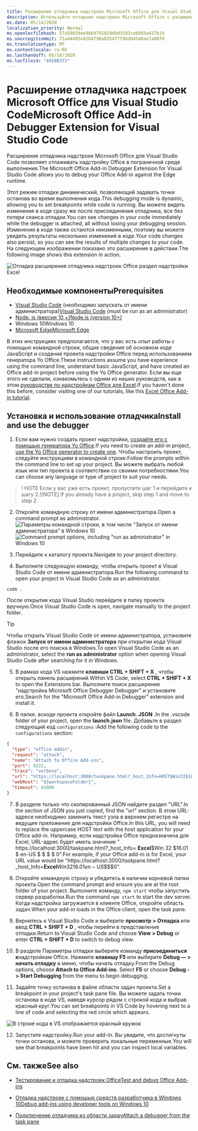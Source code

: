 ```yaml
---
title: Расширение отладчика надстроек Microsoft Office для Visual Studio Code
description: Используйте отладчик надстроек Microsoft Office с расширением кода Visual Studio, чтобы отладить надстройку Office.
ms.date: 05/14/2020
localization_priority: Normal
ms.openlocfilehash: 57a59029ee9bb9791829d9d3583ce8b85e417b16
ms.sourcegitcommit: 71a44405e42b4798a8354f7f96d84548ae7a00f0
ms.translationtype: MT
ms.contentlocale: ru-RU
ms.lasthandoff: 05/18/2020
ms.locfileid: "44280372"
---
```

# <a name="microsoft-office-add-in-debugger-extension-for-visual-studio-code"></a><span data-ttu-id="0ff13-103">Расширение отладчика надстроек Microsoft Office для Visual Studio Code</span><span class="sxs-lookup"><span data-stu-id="0ff13-103">Microsoft Office Add-in Debugger Extension for Visual Studio Code</span></span>

<span data-ttu-id="0ff13-104">Расширение отладчика надстроек Microsoft Office для Visual Studio Code позволяет отлаживать надстройку Office в пограничной среде выполнения.</span><span class="sxs-lookup"><span data-stu-id="0ff13-104">The Microsoft Office Add-in Debugger Extension for Visual Studio Code allows you to debug your Office Add-in against the Edge runtime.</span></span>

<span data-ttu-id="0ff13-105">Этот режим отладки динамический, позволяющий задавать точки останова во время выполнения кода.</span><span class="sxs-lookup"><span data-stu-id="0ff13-105">This debugging mode is dynamic, allowing you to set breakpoints while code is running.</span></span> <span data-ttu-id="0ff13-106">Вы можете видеть изменения в коде сразу же после присоединения отладчика, все без потери сеанса отладки.</span><span class="sxs-lookup"><span data-stu-id="0ff13-106">You can see changes in your code immediately while the debugger is attached, all without losing your debugging session.</span></span> <span data-ttu-id="0ff13-107">Изменения в коде также остаются неизменными, поэтому вы можете увидеть результаты нескольких изменений в коде.</span><span class="sxs-lookup"><span data-stu-id="0ff13-107">Your code changes also persist, so you can see the results of multiple changes to your code.</span></span> <span data-ttu-id="0ff13-108">На следующем изображении показано это расширение в действии.</span><span class="sxs-lookup"><span data-stu-id="0ff13-108">The following image shows this extension in action.</span></span>

![Отладка расширения отладчика надстроек Office раздел надстройки Excel](../images/vs-debugger-extension-for-office-addins.jpg)

## <a name="prerequisites"></a><span data-ttu-id="0ff13-110">Необходимые компоненты</span><span class="sxs-lookup"><span data-stu-id="0ff13-110">Prerequisites</span></span>

- <span data-ttu-id="0ff13-111">[Visual Studio Code](https://code.visualstudio.com/) (необходимо запускать от имени администратора)</span><span class="sxs-lookup"><span data-stu-id="0ff13-111">[Visual Studio Code](https://code.visualstudio.com/) (must be run as an administrator)</span></span>
- [<span data-ttu-id="0ff13-112">Node. js (версия 10 +)</span><span class="sxs-lookup"><span data-stu-id="0ff13-112">Node.js (version 10+)</span></span>](https://nodejs.org/)
- <span data-ttu-id="0ff13-113">Windows 10</span><span class="sxs-lookup"><span data-stu-id="0ff13-113">Windows 10</span></span>
- [<span data-ttu-id="0ff13-114">Microsoft Edge</span><span class="sxs-lookup"><span data-stu-id="0ff13-114">Microsoft Edge</span></span>](https://www.microsoft.com/edge)

<span data-ttu-id="0ff13-115">В этих инструкциях предполагается, что у вас есть опыт работы с помощью командной строки, общие сведения об основном коде JavaScript и создание проекта надстройки Office перед использованием генератора Yo Office.</span><span class="sxs-lookup"><span data-stu-id="0ff13-115">These instructions assume you have experience using the command line, understand basic JavaScript, and have created an Office add-in project before using the Yo Office generator.</span></span> <span data-ttu-id="0ff13-116">Если вы еще этого не сделали, ознакомьтесь с одним из наших руководств, как в этом [руководстве по надстройкам Office для Excel](../tutorials/excel-tutorial.md).</span><span class="sxs-lookup"><span data-stu-id="0ff13-116">If you haven't done this before, consider visiting one of our tutorials, like this [Excel Office Add-in tutorial](../tutorials/excel-tutorial.md).</span></span>

## <a name="install-and-use-the-debugger"></a><span data-ttu-id="0ff13-117">Установка и использование отладчика</span><span class="sxs-lookup"><span data-stu-id="0ff13-117">Install and use the debugger</span></span>

1. <span data-ttu-id="0ff13-118">Если вам нужно создать проект надстройки, [создайте его с помощью генератора Yo Office](https://docs.microsoft.com/office/dev/add-ins/quickstarts/excel-quickstart-jquery?tabs=yeomangenerator).</span><span class="sxs-lookup"><span data-stu-id="0ff13-118">If you need to create an add-in project, [use the Yo Office generator to create one](https://docs.microsoft.com/office/dev/add-ins/quickstarts/excel-quickstart-jquery?tabs=yeomangenerator).</span></span> <span data-ttu-id="0ff13-119">Чтобы настроить проект, следуйте инструкциям в командной строке.</span><span class="sxs-lookup"><span data-stu-id="0ff13-119">Follow the prompts within the command line to set up your project.</span></span> <span data-ttu-id="0ff13-120">Вы можете выбрать любой язык или тип проекта в соответствии со своими потребностями.</span><span class="sxs-lookup"><span data-stu-id="0ff13-120">You can choose any language or type of project to suit your needs.</span></span>

> <span data-ttu-id="0ff13-121">! НОТЕ Если у вас уже есть проект, пропустите шаг 1 и перейдите к шагу 2.</span><span class="sxs-lookup"><span data-stu-id="0ff13-121">![NOTE] If you already have a project, skip step 1 and move to step 2.</span></span>

2. <span data-ttu-id="0ff13-122">Откройте командную строку от имени администратора.</span><span class="sxs-lookup"><span data-stu-id="0ff13-122">Open a command prompt as administrator.</span></span>
   <span data-ttu-id="0ff13-123">![Параметры командной строки, в том числе "Запуск от имени администратора" в Windows 10](../images/run-as-administrator-vs-code.jpg)</span><span class="sxs-lookup"><span data-stu-id="0ff13-123">![Command prompt options, including "run as administrator" in Windows 10](../images/run-as-administrator-vs-code.jpg)</span></span>

3. <span data-ttu-id="0ff13-124">Перейдите к каталогу проекта.</span><span class="sxs-lookup"><span data-stu-id="0ff13-124">Navigate to your project directory.</span></span>

4. <span data-ttu-id="0ff13-125">Выполните следующую команду, чтобы открыть проект в Visual Studio Code от имени администратора.</span><span class="sxs-lookup"><span data-stu-id="0ff13-125">Run the following command to open your project in Visual Studio Code as an administrator.</span></span>

```command&nbsp;line
code .
```

<span data-ttu-id="0ff13-126">После открытия кода Visual Studio перейдите в папку проекта вручную.</span><span class="sxs-lookup"><span data-stu-id="0ff13-126">Once Visual Studio Code is open, navigate manually to the project folder.</span></span>

> [!TIP]
> <span data-ttu-id="0ff13-127">Чтобы открыть Visual Studio Code от имени администратора, установите флажок **Запуск от имени администратора** при открытии кода Visual Studio после его поиска в Windows.</span><span class="sxs-lookup"><span data-stu-id="0ff13-127">To open Visual Studio Code as an administrator, select the **run as administrator** option when opening Visual Studio Code after searching for it in Windows.</span></span>

5. <span data-ttu-id="0ff13-128">В рамках кода VS нажмите **клавиши CTRL + SHIFT + X** , чтобы открыть панель расширений.</span><span class="sxs-lookup"><span data-stu-id="0ff13-128">Within VS Code, select **CTRL + SHIFT + X** to open the Extensions bar.</span></span> <span data-ttu-id="0ff13-129">Выполните поиск расширения "надстройка Microsoft Office Debugger Debugger" и установите его.</span><span class="sxs-lookup"><span data-stu-id="0ff13-129">Search for the "Microsoft Office Add-in Debugger" extension and install it.</span></span>

6. <span data-ttu-id="0ff13-130">В папке. вскоде проекта откройте файл **Launch. JSON** .</span><span class="sxs-lookup"><span data-stu-id="0ff13-130">In the .vscode folder of your project, open the **launch.json** file.</span></span> <span data-ttu-id="0ff13-131">Добавьте в раздел следующий код `configurations` :</span><span class="sxs-lookup"><span data-stu-id="0ff13-131">Add the following code to the `configurations` section:</span></span>

```JSON
{
  "type": "office-addin",
  "request": "attach",
  "name": "Attach to Office Add-ins",
  "port": 9222,
  "trace": "verbose",
  "url": "https://localhost:3000/taskpane.html?_host_Info=HOST$Win32$16.01$en-US$$$$0",
  "webRoot": "${workspaceFolder}",
  "timeout": 45000
}
```

7. <span data-ttu-id="0ff13-132">В разделе только что скопированный JSON найдите раздел "URL".</span><span class="sxs-lookup"><span data-stu-id="0ff13-132">In the section of JSON you just copied, find the "url" section.</span></span> <span data-ttu-id="0ff13-133">В этом URL-адресе необходимо заменить текст узла в верхнем регистре на ведущее приложение для надстройки Office.</span><span class="sxs-lookup"><span data-stu-id="0ff13-133">In this URL, you will need to replace the uppercase HOST text with the host application for your Office add-in.</span></span> <span data-ttu-id="0ff13-134">Например, если надстройка Office предназначена для Excel, URL-адрес будет иметь значение " https://localhost:3000/taskpane.html?_host_Info= <strong>Excel</strong>$Win 32 $16.01 $ en-US $ \$ \$ \$ 0".</span><span class="sxs-lookup"><span data-stu-id="0ff13-134">For example, if your Office add-in is for Excel, your URL value would be "https://localhost:3000/taskpane.html?_host_Info=<strong>Excel</strong>$Win32$16.01$en-US$\$\$\$0".</span></span>

8. <span data-ttu-id="0ff13-135">Откройте командную строку и убедитесь в наличии корневой папки проекта.</span><span class="sxs-lookup"><span data-stu-id="0ff13-135">Open the command prompt and ensure you are at the root folder of your project.</span></span> <span data-ttu-id="0ff13-136">Выполните команду, `npm start` чтобы запустить сервер разработки.</span><span class="sxs-lookup"><span data-stu-id="0ff13-136">Run the command `npm start` to start the dev server.</span></span> <span data-ttu-id="0ff13-137">Когда надстройка загружается в клиенте Office, откройте область задач.</span><span class="sxs-lookup"><span data-stu-id="0ff13-137">When your add-in loads in the Office client, open the task pane.</span></span>

9. <span data-ttu-id="0ff13-138">Вернитесь к Visual Studio Code и выберите **просмотр > Отладка** или ввод **CTRL + SHIFT + D** , чтобы перейти в представление отладки.</span><span class="sxs-lookup"><span data-stu-id="0ff13-138">Return to Visual Studio Code and choose **View > Debug** or enter **CTRL + SHIFT + D** to switch to debug view.</span></span>

10. <span data-ttu-id="0ff13-139">В разделе Параметры отладки выберите команду **присоединиться к**надстройкам Office. Нажмите **клавишу F5** или выберите **Debug — > начать отладку** в меню, чтобы начать отладку.</span><span class="sxs-lookup"><span data-stu-id="0ff13-139">From the Debug options, choose **Attach to Office Add-ins**. Select **F5** or choose **Debug -> Start Debugging** from the menu to begin debugging.</span></span>

11. <span data-ttu-id="0ff13-140">Задайте точку останова в файле области задач проекта.</span><span class="sxs-lookup"><span data-stu-id="0ff13-140">Set a breakpoint in your project's task pane file.</span></span> <span data-ttu-id="0ff13-141">Вы можете задать точки останова в коде VS, наведя курсор рядом с строкой кода и выбрав красный круг.</span><span class="sxs-lookup"><span data-stu-id="0ff13-141">You can set breakpoints in VS Code by hovering next to a line of code and selecting the red circle which appears.</span></span>

![В строке кода в VS отображается красный кружок](../images/set-breakpoint.jpg)

12. <span data-ttu-id="0ff13-143">Запустите надстройку.</span><span class="sxs-lookup"><span data-stu-id="0ff13-143">Run your add-in.</span></span> <span data-ttu-id="0ff13-144">Вы увидите, что достигнуты точки останова, и можете проверить локальные переменные.</span><span class="sxs-lookup"><span data-stu-id="0ff13-144">You will see that breakpoints have been hit and you can inspect local variables.</span></span>

## <a name="see-also"></a><span data-ttu-id="0ff13-145">См. также</span><span class="sxs-lookup"><span data-stu-id="0ff13-145">See also</span></span>

* [<span data-ttu-id="0ff13-146">Тестирование и отладка надстроек Office</span><span class="sxs-lookup"><span data-stu-id="0ff13-146">Test and debug Office Add-ins</span></span>](test-debug-office-add-ins.md)

* [<span data-ttu-id="0ff13-147">Отладка надстроек с помощью средств разработчика в Windows 10</span><span class="sxs-lookup"><span data-stu-id="0ff13-147">Debug add-ins using developer tools on Windows 10</span></span>](debug-add-ins-using-f12-developer-tools-on-windows-10.md)

* [<span data-ttu-id="0ff13-148">Подключение отладчика из области задач</span><span class="sxs-lookup"><span data-stu-id="0ff13-148">Attach a debugger from the task pane</span></span>](attach-debugger-from-task-pane.md)
